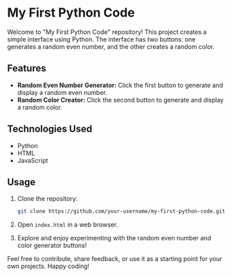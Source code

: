 # My First Python Code

Welcome to "My First Python Code" repository! This project creates a simple interface using Python. The interface has two buttons: one generates a random even number, and the other creates a random color.

## Features
- **Random Even Number Generator:** Click the first button to generate and display a random even number.
- **Random Color Creator:** Click the second button to generate and display a random color.

## Technologies Used
- Python
- HTML
- JavaScript

## Usage
1. Clone the repository:
   ```bash
   git clone https://github.com/your-username/my-first-python-code.git
   ```

2. Open `index.html` in a web browser.

3. Explore and enjoy experimenting with the random even number and color generator buttons!

Feel free to contribute, share feedback, or use it as a starting point for your own projects. Happy coding!
